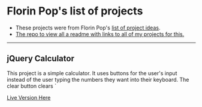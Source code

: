 # Florin Pop's list of projects

- These projects were from Florin Pop's [list of project ideas](https://github.com/florinpop17/app-ideas).
- [The repo to view all a readme with links to all of my projects for this.](https://rperry99.github.io/florinpop-app-ideas/index.html)

---

## jQuery Calculator

This project is a simple calculator. It uses buttons for the user's input instead of the user typing the numbers they want into their keyboard.
The clear button clears `

[Live Version Here](https://rperry99.github.io/jQuery-calculator-FPI/index.html)
